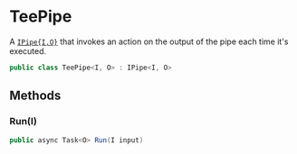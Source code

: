 # TeePipe
A [`IPipe{I,O}`](./IPipe{I,O}.md) that invokes an action on the output of the pipe each time it's executed.

```cs
public class TeePipe<I, O> : IPipe<I, O>
```

## Methods
### Run(I)
```cs
public async Task<O> Run(I input)
```

